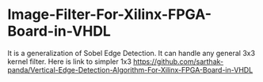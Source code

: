 # Image-Filter-For-Xilinx-FPGA-Board-in-VHDL
It is a generalization of Sobel Edge Detection. It can handle any general 3x3 kernel filter. Here is link to simpler 1x3 https://github.com/sarthak-panda/Vertical-Edge-Detection-Algorithm-For-Xilinx-FPGA-Board-in-VHDL
